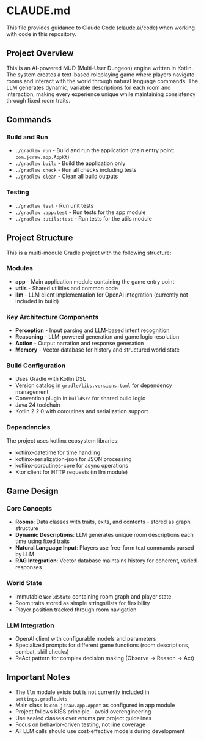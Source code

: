 # CLAUDE.md

This file provides guidance to Claude Code (claude.ai/code) when working with code in this repository.

## Project Overview

This is an AI-powered MUD (Multi-User Dungeon) engine written in Kotlin. The system creates a text-based roleplaying game where players navigate rooms and interact with the world through natural language commands. The LLM generates dynamic, variable descriptions for each room and interaction, making every experience unique while maintaining consistency through fixed room traits.

## Commands

### Build and Run
- `./gradlew run` - Build and run the application (main entry point: `com.jcraw.app.AppKt`)
- `./gradlew build` - Build the application only
- `./gradlew check` - Run all checks including tests
- `./gradlew clean` - Clean all build outputs

### Testing
- `./gradlew test` - Run unit tests
- `./gradlew :app:test` - Run tests for the app module
- `./gradlew :utils:test` - Run tests for the utils module

## Project Structure

This is a multi-module Gradle project with the following structure:

### Modules
- **app** - Main application module containing the game entry point
- **utils** - Shared utilities and common code
- **llm** - LLM client implementation for OpenAI integration (currently not included in build)

### Key Architecture Components
- **Perception** - Input parsing and LLM-based intent recognition
- **Reasoning** - LLM-powered generation and game logic resolution
- **Action** - Output narration and response generation
- **Memory** - Vector database for history and structured world state

### Build Configuration
- Uses Gradle with Kotlin DSL
- Version catalog in `gradle/libs.versions.toml` for dependency management
- Convention plugin in `buildSrc` for shared build logic
- Java 24 toolchain
- Kotlin 2.2.0 with coroutines and serialization support

### Dependencies
The project uses kotlinx ecosystem libraries:
- kotlinx-datetime for time handling
- kotlinx-serialization-json for JSON processing
- kotlinx-coroutines-core for async operations
- Ktor client for HTTP requests (in llm module)

## Game Design

### Core Concepts
- **Rooms**: Data classes with traits, exits, and contents - stored as graph structure
- **Dynamic Descriptions**: LLM generates unique room descriptions each time using fixed traits
- **Natural Language Input**: Players use free-form text commands parsed by LLM
- **RAG Integration**: Vector database maintains history for coherent, varied responses

### World State
- Immutable `WorldState` containing room graph and player state
- Room traits stored as simple strings/lists for flexibility
- Player position tracked through room navigation

### LLM Integration
- OpenAI client with configurable models and parameters
- Specialized prompts for different game functions (room descriptions, combat, skill checks)
- ReAct pattern for complex decision making (Observe → Reason → Act)

## Important Notes

- The `llm` module exists but is not currently included in `settings.gradle.kts`
- Main class is `com.jcraw.app.AppKt` as configured in app module
- Project follows KISS principle - avoid overengineering
- Use sealed classes over enums per project guidelines
- Focus on behavior-driven testing, not line coverage
- All LLM calls should use cost-effective models during development